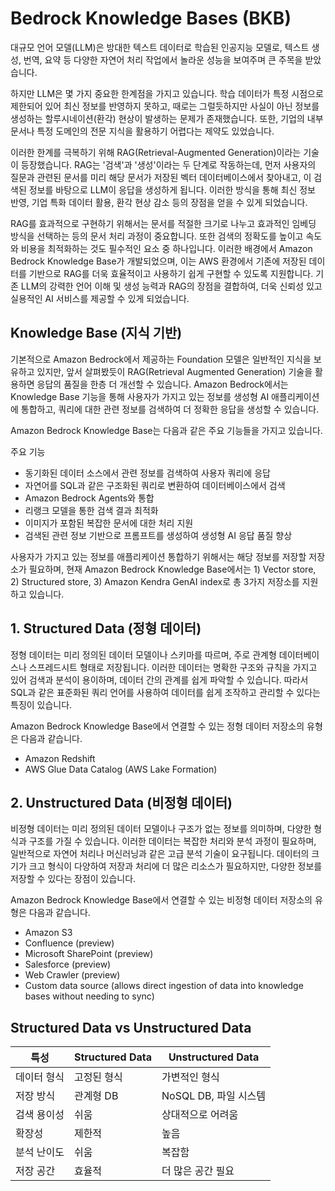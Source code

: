 # Bedrock Knowledge Bases (BKB)

대규모 언어 모델(LLM)은 방대한 텍스트 데이터로 학습된 인공지능 모델로, 텍스트 생성, 번역, 요약 등 다양한 자연어 처리 작업에서 놀라운 성능을 보여주며 큰 주목을 받았습니다. 

하지만 LLM은 몇 가지 중요한 한계점을 가지고 있습니다. 학습 데이터가 특정 시점으로 제한되어 있어 최신 정보를 반영하지 못하고, 때로는 그럴듯하지만 사실이 아닌 정보를 생성하는 할루시네이션(환각) 현상이 발생하는 문제가 존재했습니다. 또한, 기업의 내부 문서나 특정 도메인의 전문 지식을 활용하기 어렵다는 제약도 있었습니다.

이러한 한계를 극복하기 위해 RAG(Retrieval-Augmented Generation)이라는 기술이 등장했습니다. RAG는 '검색'과 '생성'이라는 두 단계로 작동하는데, 먼저 사용자의 질문과 관련된 문서를 미리 해당 문서가 저장된 벡터 데이터베이스에서 찾아내고, 이 검색된 정보를 바탕으로 LLM이 응답을 생성하게 됩니다. 이러한 방식을 통해 최신 정보 반영, 기업 특화 데이터 활용, 환각 현상 감소 등의 장점을 얻을 수 있게 되었습니다.

RAG를 효과적으로 구현하기 위해서는 문서를 적절한 크기로 나누고 효과적인 임베딩 방식을 선택하는 등의 문서 처리 과정이 중요합니다. 또한 검색의 정확도를 높이고 속도와 비용을 최적화하는 것도 필수적인 요소 중 하나입니다. 이러한 배경에서 Amazon Bedrock Knowledge Base가 개발되었으며, 이는 AWS 환경에서 기존에 저장된 데이터를 기반으로 RAG를 더욱 효율적이고 사용하기 쉽게 구현할 수 있도록 지원합니다. 기존 LLM의 강력한 언어 이해 및 생성 능력과 RAG의 장점을 결합하여, 더욱 신뢰성 있고 실용적인 AI 서비스를 제공할 수 있게 되었습니다.

## Knowledge Base (지식 기반)

기본적으로 Amazon Bedrock에서 제공하는 Foundation 모델은 일반적인 지식을 보유하고 있지만, 앞서 살펴봤듯이 RAG(Retrieval Augmented Generation) 기술을 활용하면 응답의 품질을 한층 더 개선할 수 있습니다. Amazon Bedrock에서는 Knowledge Base 기능을 통해 사용자가 가지고 있는 정보를 생성형 AI 애플리케이션에 통합하고, 쿼리에 대한 관련 정보를 검색하여 더 정확한 응답을 생성할 수 있습니다.

Amazon Bedrock Knowledge Base는 다음과 같은 주요 기능들을 가지고 있습니다.

주요 기능

* 동기화된 데이터 소스에서 관련 정보를 검색하여 사용자 쿼리에 응답
* 자연어를 SQL과 같은 구조화된 쿼리로 변환하여 데이터베이스에서 검색
* Amazon Bedrock Agents와 통합
* 리랭크 모델을 통한 검색 결과 최적화
* 이미지가 포함된 복잡한 문서에 대한 처리 지원
* 검색된 관련 정보 기반으로 프롬프트를 생성하여 생성형 AI 응답 품질 향상


사용자가 가지고 있는 정보를 애플리케이션 통합하기 위해서는 해당 정보를 저장할 저장소가 필요하며, 현재 Amazon Bedrock Knowledge Base에서는 1) Vector store, 2) Structured store, 3) Amazon Kendra GenAI index로 총 3가지 저장소를 지원하고 있습니다.



## 1. Structured Data (정형 데이터)
정형 데이터는 미리 정의된 데이터 모델이나 스키마를 따르며, 주로 관계형 데이터베이스나 스프레드시트 형태로 저장됩니다. 이러한 데이터는 명확한 구조와 규칙을 가지고 있어 검색과 분석이 용이하며, 데이터 간의 관계를 쉽게 파악할 수 있습니다. 따라서 SQL과 같은 표준화된 쿼리 언어를 사용하여 데이터를 쉽게 조작하고 관리할 수 있다는 특징이 있습니다.

Amazon Bedrock Knowledge Base에서 연결할 수 있는 정형 데이터 저장소의 유형은 다음과 같습니다.

* Amazon Redshift
* AWS Glue Data Catalog (AWS Lake Formation)


## 2. Unstructured Data (비정형 데이터)

비정형 데이터는 미리 정의된 데이터 모델이나 구조가 없는 정보를 의미하며, 다양한 형식과 구조를 가질 수 있습니다. 이러한 데이터는 복잡한 처리와 분석 과정이 필요하며, 일반적으로 자연어 처리나 머신러닝과 같은 고급 분석 기술이 요구됩니다. 데이터의 크기가 크고 형식이 다양하여 저장과 처리에 더 많은 리소스가 필요하지만, 다양한 정보를 저장할 수 있다는 장점이 있습니다.

Amazon Bedrock Knowledge Base에서 연결할 수 있는 비정형 데이터 저장소의 유형은 다음과 같습니다.

* Amazon S3
* Confluence (preview)
* Microsoft SharePoint (preview)
* Salesforce (preview)
* Web Crawler (preview)
* Custom data source (allows direct ingestion of data into knowledge bases without needing to sync)

## Structured Data vs Unstructured Data

| 특성 | Structured Data | Unstructured Data |
|---|---|---|
| 데이터 형식 | 고정된 형식 | 가변적인 형식 |
| 저장 방식 | 관계형 DB | NoSQL DB, 파일 시스템 |
| 검색 용이성 | 쉬움 | 상대적으로 어려움 |
| 확장성 | 제한적 | 높음 |
| 분석 난이도 | 쉬움 | 복잡함 |
| 저장 공간 | 효율적 | 더 많은 공간 필요 |